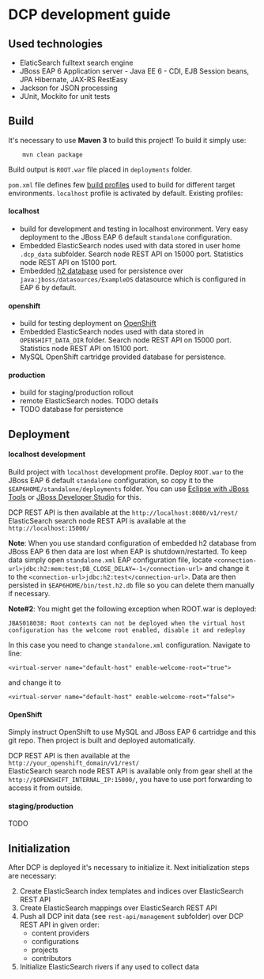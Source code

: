 DCP development guide
=====================

## Used technologies

* ElaticSearch fulltext search engine
* JBoss EAP 6 Application server - Java EE 6 - CDI, EJB Session beans, JPA Hibernate, JAX-RS RestEasy
* Jackson for JSON processing
* JUnit, Mockito for unit tests

## Build 

It's necessary to use **Maven 3** to build this project! To build it simply use:

		mvn clean package

Build output is `ROOT.war` file placed in `deployments` folder.

`pom.xml` file defines few [build profiles](http://maven.apache.org/guides/introduction/introduction-to-profiles.html) 
used to build for different target environments. `localhost` profile is activated by default. Existing profiles:

#### localhost 

* build for development and testing in localhost environment. Very easy deployment to the JBoss EAP 6 default `standalone` configuration. 
* Embedded ElasticSearch nodes used with data stored in user home `.dcp_data` subfolder. Search node REST API on 15000 port. Statistics node REST API on 15100 port.  
* Embedded [h2 database](http://www.h2database.com) used for persistence over `java:jboss/datasources/ExampleDS` datasource which is configured in EAP 6 by default. 

#### openshift

* build for testing deployment on [OpenShift](http://openshift.redhat.com) 
* Embedded ElasticSearch nodes used with data stored in `OPENSHIFT_DATA_DIR` folder. Search node REST API on 15000 port. Statistics node REST API on 15100 port.
* MySQL OpenShift cartridge provided database for persistence.

#### production

* build for staging/production rollout
* remote ElasticSearch nodes. TODO details
* TODO database for persistence

## Deployment

#### localhost development

Build project with `localhost` development profile. 
Deploy `ROOT.war` to the JBoss EAP 6 default `standalone` configuration, so copy it 
to the `$EAP6HOME/standalone/deployments` folder. 
You can use [Eclipse with JBoss Tools](http://www.jboss.org/tools) or 
[JBoss Developer Studio](https://devstudio.jboss.com) for this.

DCP REST API is then available at the `http://localhost:8080/v1/rest/`  
ElasticSearch search node REST API is available at the `http://localhost:15000/`  

**Note**: When you use standard configuration of embedded h2 database from JBoss EAP 6 then data are lost 
when EAP is shutdown/restarted. To keep data simply open `standalone.xml` EAP configuration file, locate 
`<connection-url>jdbc:h2:mem:test;DB_CLOSE_DELAY=-1</connection-url>` and change it to 
the `<connection-url>jdbc:h2:test</connection-url>`. Data are then persisted in `$EAP6HOME/bin/test.h2.db` file so you can delete them manually if necessary.

**Note#2**: You might get the following exception when ROOT.war is deployed:
```
JBAS018038: Root contexts can not be deployed when the virtual host configuration has the welcome root enabled, disable it and redeploy
```
In this case you need to change `standalone.xml` configuration. Navigate to line:
```
<virtual-server name="default-host" enable-welcome-root="true">
```
and change it to
```
<virtual-server name="default-host" enable-welcome-root="false">
```

#### OpenShift

Simply instruct OpenShift to use MySQL and JBoss EAP 6 cartridge and this git repo. 
Then project is built and deployed automatically.

DCP REST API is then available at the `http://your_openshift_domain/v1/rest/`  
ElasticSearch search node REST API is available only from gear shell at the `http://$OPENSHIFT_INTERNAL_IP:15000/`, 
you have to use port forwarding to access it from outside.

#### staging/production

TODO

## Initialization

After DCP is deployed it's necessary to initialize it. Next initialization steps are necessary:

2. Create ElasticSearch index templates and indices over ElasticSearch REST API
3. Create ElasticSearch mappings over ElasticSearch REST API
4. Push all DCP init data (see `rest-api/management` subfolder) over DCP REST API in given order:
   - content providers
   - configurations
   - projects
   - contributors
5. Initialize ElasticSearch rivers if any used to collect data 

                
